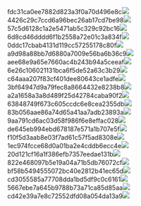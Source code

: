 fdc31ca0ee7882d823a3f0a70d496e8c<img  src="https://img.alicdn.com/bao/uploaded/i3/2639837995/TB2me9npIj_B1NjSZFHXXaDWpXa_!!2639837995.jpg_160x160.jpg">
4426c29c7ccd6a96bec26ab17cd7be98<img  src="https://img.alicdn.com/bao/uploaded/i4/2639837995/O1CN0128vl03pVszyGMqJ_!!2639837995.jpg_160x160.jpg">
57c5d6128c1a2e5471ab5c329c92bc16<img  src="https://img.alicdn.com/bao/uploaded/i3/2639837995/O1CN0128vl0EHQKbxN3lK_!!2639837995.jpg_160x160.jpg">
6d8cd46dddd6f1b2558a72e01c3a834f<img  src="https://img.alicdn.com/bao/uploaded/i2/2639837995/O1CN0128vl0Ih2dy6u3Fm_!!2639837995.jpg_160x160.jpg">
0ddc17cbab4131d119cc57255178c80f<img  src="https://img.alicdn.com/bao/uploaded/i1/2639837995/O1CN0128vl0KHRyAexEmp_!!2639837995.jpg_160x160.jpg">
a9d98a88bb7d6880a7009e56ba6b36c9<img  src="https://img.alicdn.com/bao/uploaded/i2/2639837995/TB2mEA3prZnBKNjSZFGXXbt3FXa_!!2639837995.jpg_160x160.jpg">
aee68e9a65e7660ac4b243b94a5ceeaf<img  src="https://img.alicdn.com/bao/uploaded/i3/2639837995/TB2Z4ECncj_B1NjSZFHXXaDWpXa_!!2639837995.jpg_160x160.jpg">
6e26c106021131bca6f5de52a63c3b29<img  src="https://img.alicdn.com/bao/uploaded/i3/2639837995/O1CN0128vl01xAQZlViQ5_!!2639837995.jpg_160x160.jpg">
c64aaa207f83cf401dee80643ce1adfe<img  src="https://img.alicdn.com/bao/uploaded/i4/2639837995/TB2HepBJh1YBuNjy1zcXXbNcXXa_!!2639837995.jpg_160x160.jpg">
3bf64947d9a79fec8a8664432e8238b8<img  src="https://img.alicdn.com/bao/uploaded/i4/2639837995/O1CN0128vl0crlIuBjuDl_!!2639837995.jpg_160x160.jpg">
a2a1658a3a8d489f25d42784caba90f2<img  src="https://img.alicdn.com/bao/uploaded/i4/2639837995/O1CN0128vl0FocLMl3t6j_!!2639837995.jpg_160x160.jpg">
63848749f673c605ccdc6e8cea2355db<img  src="https://img.alicdn.com/bao/uploaded/i1/2639837995/O1CN0128vl0Y8l0ANbkeI_!!2639837995.jpg_160x160.jpg">
83b056aae86a74d65a41aa7adb23893a<img  src="https://img.alicdn.com/imgextra/i2/2639837995/O1CN0128vl0hQvCfvqRc2_!!2639837995.jpg">
9aa791cd6ac03d58f986f6e8effac028<img  src="https://img.alicdn.com/imgextra/i2/2639837995/O1CN0128vl0a1RooXXxlS_!!2639837995.jpg">
de645eb994ebd678187e571a1b707e5f<img  src="https://img.alicdn.com/imgextra/i4/2639837995/O1CN0128vl0a1RPswvVJ4_!!2639837995.jpg">
f10f5d3aab8e03f7ad61c57f5ad8308e<img  src="https://img.alicdn.com/imgextra/i3/2639837995/O1CN0128vl0hQvwN1rCYL_!!2639837995.jpg">
1ec974fcce68d0a01ba2e4cddb6ecc4e<img  src="https://img.alicdn.com/imgextra/i4/2639837995/O1CN0128vl0h20VKfdfxJ_!!2639837995.jpg">
20d121cf16a1f386efb7357eedae131b<img  src="https://img.alicdn.com/imgextra/i3/2639837995/O1CN0128vl0hQvTIz3ba0_!!2639837995.jpg">
822e468097b5e19a04a71b5db76072cf<img  src="https://img.alicdn.com/imgextra/i1/2639837995/O1CN0128vl0gVflvgIb0O_!!2639837995.jpg">
bf58b5494555072bc40e2812b41ec65d<img  src="https://img.alicdn.com/imgextra/i2/2639837995/O1CN0128vl0hoxzkXltxH_!!2639837995.jpg">
cd3055585a77708dda1bd5df9c0c6161<img  src="https://img.alicdn.com/imgextra/i2/2639837995/O1CN0128vl0hQwTddkBgA_!!2639837995.jpg">
5667ebe7a645b9788b73a71ca85d85aa<img  src="https://img.alicdn.com/imgextra/i3/2639837995/O1CN0128vl0h21ZoUYgb7_!!2639837995.jpg">
cd42e39a7e8c72552dfd08a054da13a9<img  src="https://img.alicdn.com/imgextra/i2/2639837995/O1CN0128vl0gmaR27XFgZ_!!2639837995.jpg">
